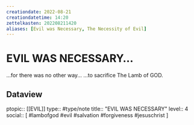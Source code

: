 ```yaml
---
creationdate: 2022-08-21
creationdatetime: 14:20
zettelkasten: 202208211420
aliases: [Evil was Necessary, The Necessity of Evil]
---
```

# EVIL WAS NECESSARY…
…for there was no other way…
…to sacrifice The Lamb of GOD.

## Dataview
ptopic:: [[EVIL]]
type:: #type/note
title:: "EVIL WAS NECESSARY"
level:: 4
social:: [ #lambofgod #evil #salvation #forgiveness #jesuschrist ]